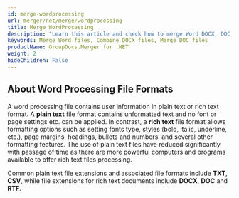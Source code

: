 ```yaml
---
id: merge-wordprocessing
url: merger/net/merge/wordprocessing
title: Merge WordProcessing
description: "Learn this article and check how to merge Word DOCX, DOC, RTF or Open Document ODT, OTT files with GroupDocs.Merger for .NET."
keywords: Merge Word files, Combine DOCX files, Merge DOC files
productName: GroupDocs.Merger for .NET
weight: 2
hideChildren: False
---
```


## About Word Processing File Formats

A word processing file contains user information in plain text or rich text format. A **plain text** file format contains unformatted text and no font or page settings etc. can be applied. In contrast, a **rich text** file format allows formatting options such as setting fonts type, styles (bold, italic, underline, etc.), page margins, headings, bullets and numbers, and several other formatting features. The use of plain text files have reduced significantly with passage of time as there are more powerful computers and programs available to offer rich text files processing.

Common plain text file extensions and associated file formats include **TXT**, **CSV**, while file extensions for rich text documents include **DOCX**, **DOC** and **RTF**.
